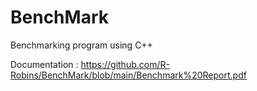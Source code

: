 # BenchMark
Benchmarking program using C++

Documentation : https://github.com/R-Robins/BenchMark/blob/main/Benchmark%20Report.pdf

